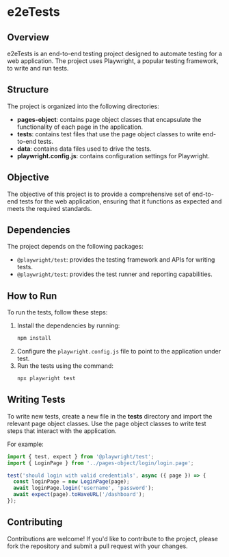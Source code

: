 
# e2eTests

## Overview
e2eTests is an end-to-end testing project designed to automate testing for a web application. The project uses Playwright, a popular testing framework, to write and run tests.

## Structure
The project is organized into the following directories:

- **pages-object**: contains page object classes that encapsulate the functionality of each page in the application.
- **tests**: contains test files that use the page object classes to write end-to-end tests.
- **data**: contains data files used to drive the tests.
- **playwright.config.js**: contains configuration settings for Playwright.

## Objective
The objective of this project is to provide a comprehensive set of end-to-end tests for the web application, ensuring that it functions as expected and meets the required standards.

## Dependencies
The project depends on the following packages:

- `@playwright/test`: provides the testing framework and APIs for writing tests.
- `@playwright/test`: provides the test runner and reporting capabilities.

## How to Run
To run the tests, follow these steps:

1. Install the dependencies by running:
   ```bash
   npm install
   ```
2. Configure the `playwright.config.js` file to point to the application under test.
3. Run the tests using the command:
   ```bash
   npx playwright test
   ```

## Writing Tests
To write new tests, create a new file in the **tests** directory and import the relevant page object classes. Use the page object classes to write test steps that interact with the application.

For example:

```javascript
import { test, expect } from '@playwright/test';
import { LoginPage } from '../pages-object/login/login.page';

test('should login with valid credentials', async ({ page }) => {
  const loginPage = new LoginPage(page);
  await loginPage.login('username', 'password');
  await expect(page).toHaveURL('/dashboard');
});
```

## Contributing
Contributions are welcome! If you'd like to contribute to the project, please fork the repository and submit a pull request with your changes.
